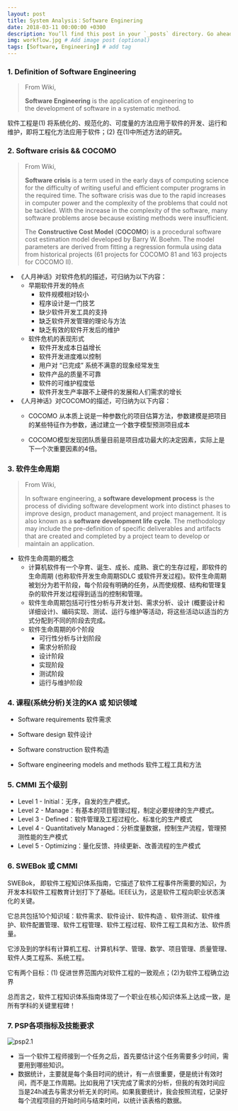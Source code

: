 ```yaml
---
layout: post
title: System Analysis：Software Enginering 
date: 2018-03-11 00:00:00 +0300
description: You’ll find this post in your `_posts` directory. Go ahead and edit it and re-build the site to see your changes. # Add post description (optional)
img: workflow.jpg # Add image post (optional)
tags: [Software, Engineering] # add tag
---
```


### 1. Definition of Software Engineering

>From Wiki,
>
>**Software Engineering** is the application of engineering to the development of software in a systematic method.

软件工程是(1) 将系统化的、规范化的、可度量的方法应用于软件的开发、运行和维护，即将工程化方法应用于软件；(2) 在(1)中所述方法的研究。

### 2. Software crisis && COCOMO

> From Wiki,
>
> **Software crisis** is a term used in the early days of computing science for the difficulty of writing useful and efficient computer programs in the required time. The software crisis was due to the rapid increases in computer power and the complexity of the problems that could not be tackled. With the increase in the complexity of the software, many software problems arose because existing methods were insufficient.
>
> The **Constructive Cost Model** (**COCOMO**) is a procedural software cost estimation model developed by Barry W. Boehm. The model parameters are derived from fitting a regression formula using data from historical projects (61 projects for COCOMO 81 and 163 projects for COCOMO II).

- 《人月神话》对软件危机的描述，可归纳为以下内容：
  - 早期软件开发的特点
    - 软件规模相对较小
    - 程序设计是一门技艺
    - 缺少软件开发工具的支持
    - 缺乏软件开发管理的理论与方法
    - 缺乏有效的软件开发后的维护
  - 软件危机的表现形式
    - 软件开发成本日益增长
    - 软件开发进度难以控制
    - 用户对 “已完成” 系统不满意的现象经常发生
    - 软件产品的质量不可靠
    - 软件的可维护程度低
    - 软件开发生产率跟不上硬件的发展和人们需求的增长
- 《人月神话》对COCOMO的描述，可归纳为以下内容：
  - COCOMO 从本质上说是一种参数化的项目估算方法，参数建模是把项目的某些特征作为参数，通过建立一个数字模型预测项目成本

  - COCOMO模型发现团队质量目前是项目成功最大的决定因素，实际上是下一个次重要因素的4倍。

### 3. 软件生命周期

> From Wiki,
>
> In software engineering, a **software development process** is the process of dividing software development work into distinct phases to improve design, product management, and project management. It is also known as a **software development life cycle**. The methodology may include the pre-definition of specific deliverables and artifacts that are created and completed by a project team to develop or maintain an application.

- 软件生命周期的概念
  - 计算机软件有一个孕育、诞生、成长、成熟、衰亡的生存过程，即软件的生命周期 (也称软件开发生命周期SDLC 或软件开发过程)。软件生命周期被划分为若干阶段，每个阶段有明确的任务，从而使规模、结构和管理复杂的软件开发过程得到适当的控制和管理。
  - 软件生命周期包括可行性分析与开发计划、需求分析、设计 (概要设计和详细设计)、编码实现、测试、运行与维护等活动，将这些活动以适当的方式分配到不同的阶段去完成。
  - 软件生命周期的6个阶段
    - 可行性分析与计划阶段
    - 需求分析阶段
    - 设计阶段
    - 实现阶段
    - 测试阶段
    - 运行与维护阶段

### 4. 课程(系统分析)关注的KA 或 知识领域 

- Software requirements 软件需求


- Software design 软件设计


- Software construction 软件构造


- Software engineering models and methods 软件工程工具和方法

### 5. CMMI 五个级别

- Level 1 - Initial：无序，自发的生产模式。
- Level 2 - Manage：有基本的项目管理过程，制定必要规律的生产模式。
- Level 3 - Defined：软件管理及工程过程化、标准化的生产模式
- Level 4 - Quantitatively Managed：分析度量数据，控制生产流程，管理预测性能的生产模式
- Level 5 - Optimizing：量化反馈、持续更新、改善流程的生产模式

### 6. SWEBok 或 CMMI

SWEBok， 即软件工程知识体系指南，它描述了软件工程事件所需要的知识，为开发本科软件工程教育计划打下了基础。IEEE认为，这是软件工程向职业状态演化的关键。

它总共包括10个知识域：软件需求、软件设计、软件构造 、软件测试、软件维护、软件配置管理、软件工程管理、软件工程过程、软件工程工具和方法、软件质量。

它涉及到的学科有计算机工程、计算机科学、管理、数学、项目管理、质量管理、软件人类工程系、系统工程。

它有两个目标：(1) 促进世界范围内对软件工程的一致观点；(2)为软件工程确立边界

总而言之，软件工程知识体系指南体现了一个职业在核心知识体系上达成一致，是所有学科的关键里程碑！



### 7. PSP各项指标及技能要求

 ![psp2.1](C:\Users\67517\Desktop\linwh8.github.io\assets\img\psp2.1.png)

- 当一个软件工程师接到一个任务之后，首先要估计这个任务需要多少时间，需要用到哪些知识。
- 数据统计，主要就是每个条目时间的统计，有一点很重要，便是统计有效时间，而不是工作周期。比如我用了1天完成了需求的分析，但我的有效时间应当是24h减去与需求分析无关的时间。如果我要统计，我会按照流程，记录好每个流程项目的开始时间与结束时间，以统计该表格的数据。

